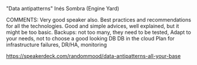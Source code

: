 "Data antipatterns" Inés Sombra (Engine Yard)

COMMENTS: Very good speaker also. Best practices and recommendations for all the technologies. Good and simple advices, well explained, but it might be too basic.
Backups: not too many, they need to be tested,
Adapt to your needs, not to choose a good looking DB
DB in the cloud
Plan for infrastructure failures, DR/HA, monitoring

https://speakerdeck.com/randommood/data-antipatterns-all-your-base
